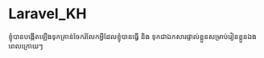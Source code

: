 # Laravel_KH 
ខ្ញុំបានបង្កើតឡើងទុកគ្រាន់ចែករំលែកអ្វីដែលខ្ញុំបានធ្វើ និង ទុកជាឯកសារផ្ទាល់ខ្លួនសម្រាប់រៀនខ្លួនឯងពេលក្រោយៗ 
